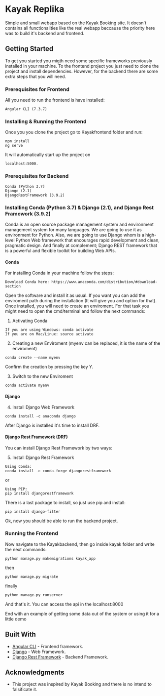 # Kayak Replika

Simple and small webapp based on the Kayak Booking site. It doesn't contains all functionalities like the real webapp beccause the priority here was to build it's backend and frontend. 
## Getting Started

To get you started you migth need some specific frameworks previously installed in your machine. To the frontend project you just need to clone the project and install dependencies. However, for the backend there are some extra steps that you will need.

### Prerequisites for Frontend

All you need to run the frontend is have installed:

```
Angular CLI (7.3.7)
```

### Installing & Running the Frontend
Once you you clone the project go to Kayakfrontend folder and run:
```
npm install
ng serve
```

It will automatically start up the project on 

```
localhost:5000. 
``` 

### Prerequisites for Backend
```
Conda (Python 3.7)
Django (2.1)
DjangoRestFramework (3.9.2)
```

### Installing Conda (Python 3.7) & Django (2.1), and Django Rest Framework (3.9.2)

Conda is an open source package management system and environment management system for many languages. We are going to use it as environment for Python. Also, we are going to use Django whom is a high-level Python Web framework that encourages rapid development and clean, pragmatic design. And finally at complement; Django REST framework that is a powerful and flexible toolkit for building Web APIs.

#### Conda
For installing Conda in your machine follow the steps:


```
Download Conda here: https://www.anaconda.com/distribution/#download-section
```

Open the software and install it as usual. If you want you can add the enviroment path during the installation (It will give you and option for that). 
Once installed, you will need to create an enviroment. For that task you might need to open the cmd/terminal and follow the next commands:

1. Activating Conda
```
If you are using Windows: conda activate
If you are on Mac/Linux: source activate
```

2. Creating a new Enviroment (myenv can be replaced, it is the name of the enviroment)
```
conda create --name myenv
```
Confirm the creation by pressing the key Y.

3. Switch to the new Enviroment
```
conda activate myenv
```

#### Django
4. Install Django Web Framework
```
conda install -c anaconda django
```
After Django is installed it's time to install DRF.

#### Django Rest Framework (DRF)
You can install Django Rest Framework by two ways:

5. Install Django Rest Framework
 
```
Using Conda:
conda install -c conda-forge djangorestframework
```
  or
```
Using PIP:
pip install djangorestframework
```
There is a last package to install, so just use pip and install: 
```
pip install django-filter
```
Ok, now you should be able to run the backend project.

### Running the Frontend
Now navigate to the Kayakbackend, then go inside kayak folder and write the next commands:

```
python manage.py makemigrations kayak_app
```
then
```
python manage.py migrate
```
finally
```
python manage.py runserver
```

And that's it. You can access the api in the localhost:8000

End with an example of getting some data out of the system or using it for a little demo


## Built With

* [Angular CLI](https://angular.io/guide/quickstart) - Frontend framework.
* [Django](https://docs.djangoproject.com/en/2.1/topics/install/) - Web Framework.
* [Django Rest Framework](https://www.django-rest-framework.org/#installation) - Backend Framework.

## Acknowledgments

* This project was inspired by Kayak Booking and there is no intend to falsificate it.
